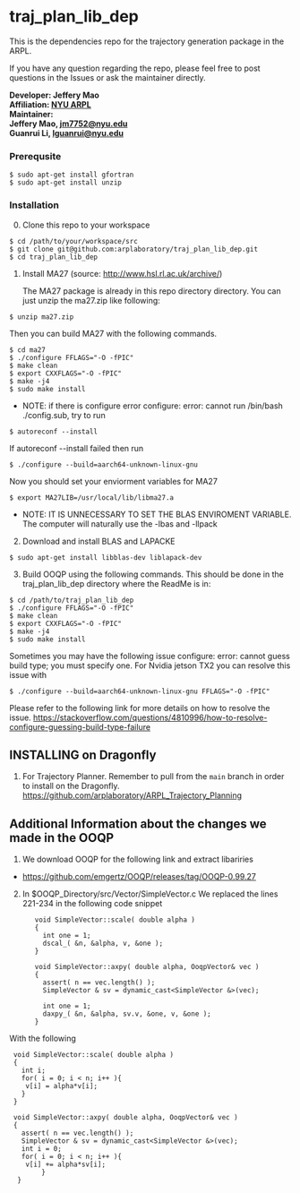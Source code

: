 # traj_plan_lib_dep
This is the dependencies repo for the trajectory generation package in the ARPL. 

If you have any question regarding the repo, please feel free to post questions in the Issues or ask the maintainer directly. 

**Developer: Jeffery Mao<br />
Affiliation: [NYU ARPL](https://wp.nyu.edu/arpl/)<br />
Maintainer: <br />
Jeffery Mao, jm7752@nyu.edu<br />
Guanrui Li, lguanrui@nyu.edu<br />**

### Prerequsite
```
$ sudo apt-get install gfortran
$ sudo apt-get install unzip 
```

### Installation
0. Clone this repo to your workspace
```
$ cd /path/to/your/workspace/src
$ git clone git@github.com:arplaboratory/traj_plan_lib_dep.git
$ cd traj_plan_lib_dep
```
1.  Install MA27 (source: http://www.hsl.rl.ac.uk/archive/)
    
    The MA27 package is already in this repo directory directory.  You can just unzip the ma27.zip like following:
```
$ unzip ma27.zip
```

Then you can build MA27 with the following commands. 
```
$ cd ma27
$ ./configure FFLAGS="-O -fPIC"
$ make clean 
$ export CXXFLAGS="-O -fPIC"
$ make -j4
$ sudo make install
```        
   *  NOTE: if there is configure error configure: error: cannot run /bin/bash ./config.sub, try to run 
```   
$ autoreconf --install
``` 

If autoreconf --install failed then run  

```   
$ ./configure --build=aarch64-unknown-linux-gnu
``` 
	 
Now you should set your enviorment variables for MA27
```
$ export MA27LIB=/usr/local/lib/libma27.a 
```                                         
  *  NOTE: IT IS UNNECESSARY TO SET THE BLAS ENVIROMENT VARIABLE. The computer will naturally use the -lbas and -llpack
  
2. Download and install BLAS and LAPACKE
```
$ sudo apt-get install libblas-dev liblapack-dev
```

3. Build OOQP using the following commands. This should be done in the traj_plan_lib_dep directory where the ReadMe is in: 
```
$ cd /path/to/traj_plan_lib_dep
$ ./configure FFLAGS="-O -fPIC"
$ make clean 
$ export CXXFLAGS="-O -fPIC"
$ make -j4
$ sudo make install
```   
Sometimes you may have the following issue configure: error: cannot guess build type; you must specify one.
For Nvidia jetson TX2 you can resolve this issue with 
```
$ ./configure --build=aarch64-unknown-linux-gnu FFLAGS="-O -fPIC"
```
Please refer to the following link for more details on how to resolve the issue.
https://stackoverflow.com/questions/4810996/how-to-resolve-configure-guessing-build-type-failure

## INSTALLING on Dragonfly
1. For Trajectory Planner. Remember to pull from the ``main`` branch in order to install on the Dragonfly.
https://github.com/arplaboratory/ARPL_Trajectory_Planning

## Additional Information about the changes we made in the OOQP

1. We download OOQP for the following link and extract libariries
  *  https://github.com/emgertz/OOQP/releases/tag/OOQP-0.99.27
  
2. In $OOQP_Directory/src/Vector/SimpleVector.c We replaced the lines 221-234 in the following code snippet

          void SimpleVector::scale( double alpha )
          {
            int one = 1;
            dscal_( &n, &alpha, v, &one ); 
          }

          void SimpleVector::axpy( double alpha, OoqpVector& vec )
          {
            assert( n == vec.length() );
            SimpleVector & sv = dynamic_cast<SimpleVector &>(vec);

            int one = 1;
            daxpy_( &n, &alpha, sv.v, &one, v, &one );
          }


With the following

     void SimpleVector::scale( double alpha )
     {
       int i;
       for( i = 0; i < n; i++ ){
        v[i] = alpha*v[i];
       }
     }

     void SimpleVector::axpy( double alpha, OoqpVector& vec )
     {
       assert( n == vec.length() );
       SimpleVector & sv = dynamic_cast<SimpleVector &>(vec);
       int i = 0;
       for( i = 0; i < n; i++ ){
        v[i] += alpha*sv[i];          
            }
      }
